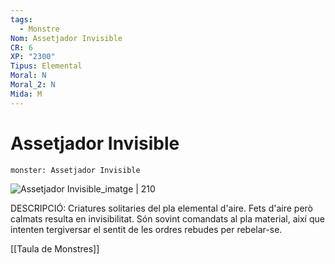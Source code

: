 ```yaml
---
tags:
  - Monstre
Nom: Assetjador Invisible
CR: 6
XP: "2300"
Tipus: Elemental
Moral: N
Moral_2: N
Mida: M
---
```

# Assetjador Invisible

```statblock
monster: Assetjador Invisible
```

![Assetjador Invisible_imatge | 210](https://i.pinimg.com/564x/ab/a9/03/aba9034a88d4f9a08701160252487f65.jpg)

DESCRIPCIÓ: 
Criatures solitaries del pla elemental d'aire. Fets d'aire però calmats resulta en invisibilitat. Són sovint comandats al pla material, així que intenten tergiversar el sentit de les ordres rebudes per rebelar-se.

[[Taula de Monstres]]


